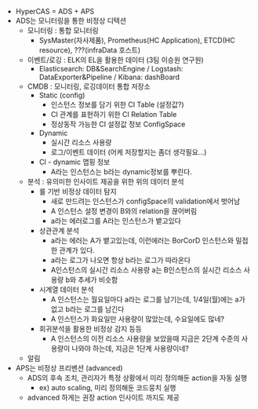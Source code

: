 - HyperCAS = ADS + APS
- ADS는 모니터링을 통한 비정상 디텍션
	- 모니터링 : 통합 모니터링
		- SysMaster(자사제품), Prometheus(HC Application), ETCD(HC resource), ???(infraData 호스트)
	- 이벤트/로깅 : ELK의 EL을 활용한 데이터 (3팀 이승원 연구원)
		- Elasticsearch: DB&SearchEngine / Logstash: DataExporter&Pipeline / Kibana: dashBoard
	- CMDB : 모니터링, 로깅데이터 통합 저장소
		- Static (config)
			- 인스턴스 정보를 담기 위한 CI Table (설정값?)
			- CI 관계를 표현하기 위한 CI Relation Table
			- 정상동작 가능한 CI 설정값 정보 ConfigSpace
		- Dynamic
			- 실시간 리소스 사용량
			- 로그/이벤트 데이터 (어케 저장할지는 좀더 생각필요...)
		- CI - dynamic 맵핑 정보
			- A라는 인스턴스는 b라는 dynamic정보를 뿌린다.
	- 분석 : 유의미한 인사이트 제공을 위한 위의 데이터 분석
		- 룰 기반 비정상 데이터 탐지
			- 새로 만드려는 인스턴스가 configSpace의 validation에서 벗어남
			- A 인스턴스 설정 변경이 B와의 relation을 끊어버림
			- a라는 에러로그를 A라는 인스턴스가 뱉고있다
		- 상관관계 분석
			- a라는 에러는 A가 뱉고있는데, 이런에러는 BorCorD 인스턴스와 밀접한 관계가 있다.
			- a라는 로그가 나오면 항상 b라는 로그가 따라온다
			- A인스턴스의 실시간 리소스 사용량 a는 B인스턴스의 실시간 리소스 사용량 b와 추세가 비슷함			
		- 시계열 데이터 분석
			- A 인스턴스는 월요일마다 a라는 로그를 남기는데, 1/4일(월)에는 a가 없고 b라는 로그를 남긴다
			- A 인스턴스가 화요일만 사용량이 많았는데, 수요일에도 많네?
		- 회귀분석을 활용한 비정상 감지 등등
			- A 인스턴스의 이전 리소스 사용량을 보았을때 지금은 2단계 수준의 사용량이 나와야 하는데, 지금은 1단계 사용량이네?
	- 알림
- APS는 비정상 프리벤션 (advanced)
	- ADS의 후속 조치, 관리자가 특정 상황에서 미리 정의해둔 action을 자동 실행
		- ex) auto scaling, 미리 정의해둔 코드뭉치 실행
	- advanced 하게는 권장 action 인사이트 까지도 제공
